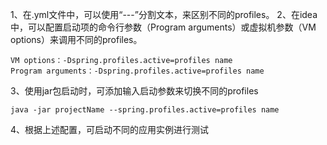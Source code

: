 1、在.yml文件中，可以使用“---”分割文本，来区别不同的profiles。
2、在idea中，可以配置启动项的命令行参数（Program arguments）或虚拟机参数（VM options）来调用不同的profiles。
    
    VM options：-Dspring.profiles.active=profiles name
    Program arguments：-Dspring.profiles.active=profiles name
3、使用jar包启动时，可添加输入启动参数来切换不同的profiles
    
    java -jar projectName --spring.profiles.active=profiles name
4、根据上述配置，可启动不同的应用实例进行测试